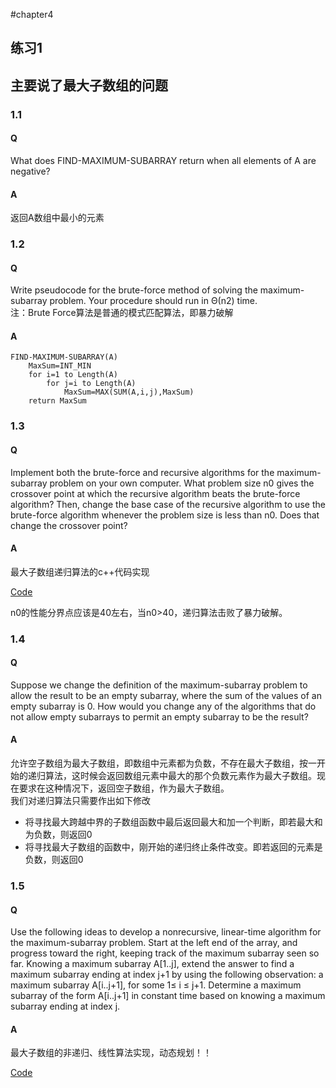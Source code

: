 #chapter4

## 练习1 
## 主要说了最大子数组的问题
### 1.1
#### Q  
What does FIND-MAXIMUM-SUBARRAY return when all elements of A are negative?
#### A 
返回A数组中最小的元素 
### 1.2
#### Q 
Write pseudocode for the brute-force method of solving the maximum-subarray problem. Your procedure should run in Θ(n2) time.  
注：Brute Force算法是普通的模式匹配算法，即暴力破解  
#### A 
```
FIND-MAXIMUM-SUBARRAY(A)
	MaxSum=INT_MIN
	for i=1 to Length(A)
		for j=i to Length(A)
			MaxSum=MAX(SUM(A,i,j),MaxSum)
	return MaxSum
```  
### 1.3
#### Q 
Implement both the brute-force and recursive algorithms for the maximum-subarray problem on your own computer. What problem size n0 gives the crossover point at which the recursive algorithm beats the brute-force algorithm? Then, change the base case of the recursive algorithm to use the brute-force algorithm whenever the problem size is less than n0. Does that change the crossover point?
#### A 
最大子数组递归算法的c++代码实现

[Code](https://github.com/swananan/Wu-Algorithm/blob/master/Leetcode/121_BestTimetoBuyandSellStock.cc)

n0的性能分界点应该是40左右，当n0>40，递归算法击败了暴力破解。

### 1.4
#### Q 

Suppose we change the definition of the maximum-subarray problem to allow the result to be an empty subarray, where the sum of the values of an empty subarray is 0. How would you change any of the algorithms that do not allow empty subarrays to permit an empty subarray to be the result?
#### A 
允许空子数组为最大子数组，即数组中元素都为负数，不存在最大子数组，按一开始的递归算法，这时候会返回数组元素中最大的那个负数元素作为最大子数组。现在要求在这种情况下，返回空子数组，作为最大子数组。  
我们对递归算法只需要作出如下修改 
 
* 将寻找最大跨越中界的子数组函数中最后返回最大和加一个判断，即若最大和为负数，则返回0
* 将寻找最大子数组的函数中，刚开始的递归终止条件改变。即若返回的元素是负数，则返回0

### 1.5
#### Q 
Use the following ideas to develop a nonrecursive, linear-time algorithm for the maximum-subarray problem. Start at the left end of the array, and progress toward the right, keeping track of the maximum subarray seen so far. Knowing a maximum subarray A[1..j], extend the answer to find a maximum subarray ending at index j+1 by using the following observation: a maximum subarray A[i..j+1], for some 1≤ i ≤ j+1. Determine a maximum subarray of the form A[i..j+1] in constant time based on knowing a maximum subarray ending at index j.
#### A 
最大子数组的非递归、线性算法实现，动态规划！！  


[Code](https://github.com/swananan/Wu-Algorithm/blob/master/Leetcode/121_BestTimetoBuyandSellStock.cc)